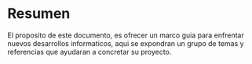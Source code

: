 # Resumen



El proposito de este documento, es ofrecer un marco guia para enfrentar nuevos desarrollos informaticos, aqui se expondran un grupo de temas y referencias que ayudaran a concretar su proyecto.

